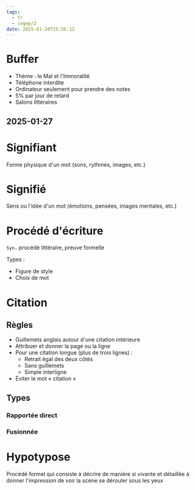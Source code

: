 ```yaml
---
tags:
  - fr
  - cegep/2
date: 2025-01-20T15:56:12
---
```


# Buffer

- Thème : le Mal et l'Immoralité
- Téléphone interdite
- Ordinateur seulement pour prendre des notes
- 5% par jour de retard
- Salons littéraires

## 2025-01-27

# Signifiant

Forme physique d'un mot (sons, rythmes, images, etc.)

# Signifié

Sens ou l'idée d'un mot (émotions, pensées, images mentales, etc.)

# Procédé d'écriture

`Syn.` procédé littéraire, preuve formelle

Types :

- Figure de style
- Choix de mot

# Citation

## Règles

- Guillemets anglais autour d'une citation intérieure
- Attribuer et donner la page ou la ligne
- Pour une citation longue (plus de trois lignes) :
	- Retrait égal des deux côtés
	- Sans guillemets
	- Simple interligne
- Éviter le mot « citation »

## Types

### Rapportée direct



### Fusionnée

# Hypotypose

Procédé formel qui consiste à décrire de manière si vivante et détaillée à donner l'impression de voir la scène se dérouler sous les yeux
